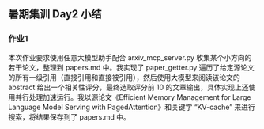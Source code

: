 ## 暑期集训 Day2 小结

### 作业1

本次作业要求使用任意大模型助手配合 arxiv_mcp_server.py 收集某个小方向的若干论文，整理到 papers.md 中。我实现了 paper_getter.py 遍历了给定源论文的所有一级引用（直接引用和直接被引用），然后使用大模型来阅读该论文的 abstract 给出一个相关性评分，最终选取评分前 10 的文章输出，具体实现上还使用并行处理加速运行。我以源论文《Efficient Memory Management for Large Language Model Serving with PagedAttention》和关键字 “KV-cache” 来进行搜索，将结果保存到了 papers.md 中。